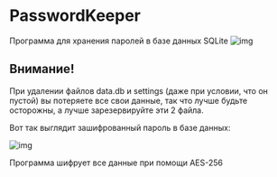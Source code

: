 # PasswordKeeper
Программа для хранения паролей в базе данных SQLite
![img](https://i.ibb.co/5MCt1SV/image.png)
## Внимание!
При удалении файлов data.db и settings (даже при условии, что он пустой) вы потеряете все свои данные, так что лучше будьте осторожны, а лучше зарезервируйте эти 2 файла.

Вот так выглядит зашифрованный пароль в базе данных:

![img](https://i.ibb.co/cJCqH1G/image.png) 



Программа шифрует все данные при помощи AES-256
